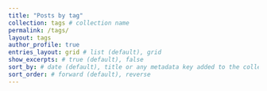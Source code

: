 ```yaml
---
title: "Posts by tag"
collection: tags # collection name
permalink: /tags/
layout: tags
author_profile: true
entries_layout: grid # list (default), grid
show_excerpts: # true (default), false
sort_by: # date (default), title or any metadata key added to the collection's documents
sort_order: # forward (default), reverse
---
```


